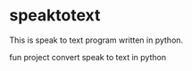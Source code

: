 # speaktotext
This is speak to text program written in python.

fun project convert speak to text in python

